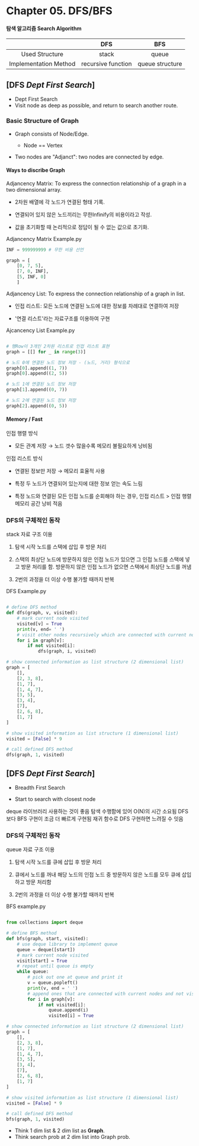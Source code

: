 # Chapter 05. DFS/BFS
#### 탐색 알고리즘 Search Algorithm


|   |DFS|BFS|
|:---:|:---:|:---:|
|Used Structure|stack|queue|
|Implementation Method|recursive function|queue structure|


## [DFS *Dept First Search*]

- Dept First Search
- Visit node as deep as possible, and return to search another route.


### Basic Structure of **Graph**

- Graph consists of Node/Edge.
	- Node == Vertex

- Two nodes are "Adjanct": two nodes are connected by edge.


#### Ways to discribe Graph

 Adjancency Matrix: To express the connection relationship of a graph in a two dimensional array.

- 2차원 배열에 각 노드가 연결된 형태 기록.

- 연결되어 있지 않은 노드끼리는 무한Infinify의 비용이라고 작성.

- 값을 초기화할 때 논리적으로 정답이 될 수 없는 값으로 초기화.


Adjancency Matrix Example.py

```python
INF = 999999999 # 무한 비용 선언

graph = [
	[0, 7, 5],
	[7, 0, INF],
	[5, INF, 0]
	]
```




Adjancency List: To express the connection relationship of a graph in list.

- 인접 리스트: 모든 노드에 연결된 노드에 대한 정보를 차례대로 연결하여 저장

- '연결 리스트'라는 자료구조를 이용하여 구현


Ajcancency List Example.py

```python

# 행Row이 3개인 2차원 리스트로 인접 리스트 표현
graph = [[] for _ in range(3)]

# 노드 0에 연결된 노드 정보 저장 - (노드, 거리) 형식으로
graph[0].append((1, 7))
graph[0].append((2, 5))

# 노드 1에 연결된 노드 정보 저장
graph[1].append((0, 7))

# 노드 2에 연결된 노드 정보 저장
graph[2].append((0, 5))
```



#### Memory / Fast

인접 행렬 방식

- 모든 관계 저장 → 노드 갯수 많을수록 메모리 불필요하게 낭비됨


인접 리스트 방식

- 연결된 정보만 저장 → 메모리 효율적 사용

- 특정 두 노드가 연결되어 있는지에 대한 정보 얻는 속도 느림

- 특정 노드와 연결된 모든 인접 노드를 순회해야 하는 경우, 인접 리스트 > 인접 행렬 메모리 공간 낭비 적음




### DFS의 구체적인 동작

stack 자료 구조 이용

1. 탐색 시작 노드를 스택에 삽입 후 방문 처리

2. 스택의 최상단 노드에 방문하지 않은 인접 노드가 있으면 그 인접 노드를 스택에 넣고 방문 처리를 함. 방문하지 않은 인접 노드가 없으면 스택에서 최상단 노드를 꺼냄

3. 2번의 과정을 더 이상 수행 불가할 때까지 반복



DFS Example.py

```python

# define DFS method
def dfs(graph, v, visited):
	# mark current node visited
	visited[v] = True
	print(v, end= ' ')
	# visit other nodes recursively which are connected with current node
	for i in graph[v]:
		if not visited[i]:
			dfs(graph, i, visited)

# show connected information as list structure (2 dimensional list)
graph = [
	[],
	[2, 3, 8],
	[1, 7],
	[1, 4, 7],
	[3, 5],
	[3, 4],
	[7],
	[2, 6, 8],
	[1, 7]
]

# show visited information as list structure (1 dimensional list)
visited = [False] * 9

# call defined DFS method
dfs(graph, 1, visited)
```




## [DFS *Dept First Search*]

- Breadth First Search

- Start to search with closest node


deque 라이브러리 사용하는 것이 좋음
탐색 수행함에 있어 O(N)의 시간 소요됨
DFS보다 BFS 구현이 조금 더 빠르게 구현됨
재귀 함수로 DFS 구현하면 느려질 수 잇음




### DFS의 구체적인 동작

queue 자료 구조 이용

1. 탐색 시작 노드를 큐에 삽입 후 방문 처리

2. 큐에서 노드를 꺼내 해당 노드의 인접 노드 중 방문하지 않은 노드를 모두 큐에 삽입하고 방문 처리함

3. 2번의 과정을 더 이상 수행 불가할 때까지 반복




BFS example.py

```python

from collections import deque

# define BFS method
def bfs(graph, start, visited):
	# use deque library to implement queue
	queue = deque([start])
	# mark current node visited
	visit[start] = True
	# repeat until queue is empty
	while queue:
		# pick out one at queue and print it
		v = queue.popleft()
		print(v, end = ' ')
		# append ones that are connected with current nodes and not visited yet
		for i in graph[v]:
			if not visited[i]:
				queue.append(i)
				visited[i] = True

# show connected information as list structure (2 dimensional list)
graph = [
	[],
	[2, 3, 8],
	[1, 7],
	[1, 4, 7],
	[3, 5],
	[3, 4],
	[7],
	[2, 6, 8],
	[1, 7]
]

# show visited information as list structure (1 dimensional list)
visited = [False] * 9

# call defined DFS method
bfs(graph, 1, visited)
```

- Think 1 dim list & 2 dim list as **Graph**.
- Think search prob at 2 dim list into Graph prob.
